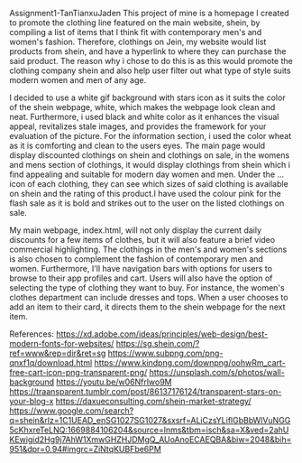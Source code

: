 Assignment1-TanTianxuJaden
This project of mine is a homepage I created to promote the clothing line featured on the main website, shein, by compiling a list of items that I think fit with contemporary men's and women's fashion. Therefore, clothings on Jein, my website would list products from shein, and have a hyperlink to where they can purchase the said product. 
The reason why i chose to do this is as this would promote the clothing company shein and also help user filter out what type of style suits modern women and men of any age.

I decided to use a white gif background with stars icon as it suits the color of the shein webpage, white, which makes the webpage look clean and neat. Furthermore, i used black and white color as it enhances the visual appeal, revitalizes stale images, and provides the framework for your evaluation of the picture. For the information section, i used the color wheat as it is comforting and clean to the users eyes. The main page would display discounted clothings on shein and clothings on sale, in the womens and mens section of clothings, it would display clothings from shein which i find appealing and suitable for modern day women and men. Under the ... icon of each clothing, they can see which sizes of said clothing is available on shein and the rating of this product.I have used the colour pink for the flash sale as it is bold and strikes out to the user on the listed clothings on sale.

My main webpage, index.html, will not only display the current daily discounts for a few items of clothes, but it will also feature a brief video commercial highlighting. The clothings in the men's and women's sections is also chosen to complement the fashion of contemporary men and women. Furthermore, I'll have navigation bars with options for users to browse to their app profiles and cart. Users will also have the option of selecting the type of clothing they want to buy. For instance, the women's clothes department can include dresses and tops. When a user chooses to add an item to their card, it directs them to the shein webpage for the next item.




References:
https://xd.adobe.com/ideas/principles/web-design/best-modern-fonts-for-websites/
https://sg.shein.com/?ref=www&rep=dir&ret=sg
https://www.subpng.com/png-qnxf1q/download.html
https://www.kindpng.com/downpng/oohwRm_cart-free-cart-icon-png-transparent-png/
https://unsplash.com/s/photos/wall-background
https://youtu.be/w06Nfrlwo9M
https://traansparent.tumblr.com/post/86137176124/transparent-stars-on-your-blog-x
https://daxueconsulting.com/shein-market-strategy/
https://www.google.com/search?q=shein&rlz=1C1UEAD_enSG1027SG1027&sxsrf=ALiCzsYLiflGbBbWlVuNGG5cKhxreTeLNQ:1669884106204&source=lnms&tbm=isch&sa=X&ved=2ahUKEwigid2Hg9j7AhW1XmwGHZHJDMgQ_AUoAnoECAEQBA&biw=2048&bih=951&dpr=0.94#imgrc=ZiNtqKUBFbe6PM




